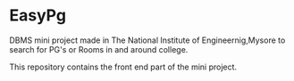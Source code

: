 # EasyPg

DBMS mini project made in The National Institute of Engineernig,Mysore to search for PG's or Rooms in and around college.

This repository contains the front end part of the mini project.
